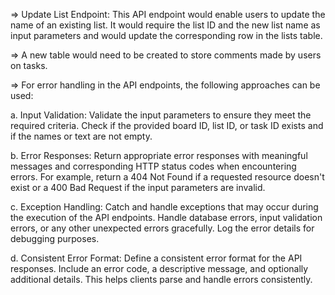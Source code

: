 

=> Update List Endpoint: This API endpoint would enable users to update the name of an existing list. It would require the list ID and the new list name as input parameters and would update the corresponding row in the lists table.

=> A new table would need to be created to store comments made by users on tasks. 

=> For error handling in the API endpoints, the following approaches can be used:

a. Input Validation: Validate the input parameters to ensure they meet the required criteria. Check if the provided board ID, list ID, or task ID exists and if the names or text are not empty.

b. Error Responses: Return appropriate error responses with meaningful messages and corresponding HTTP status codes when encountering errors. For example, return a 404 Not Found if a requested resource doesn't exist or a 400 Bad Request if the input parameters are invalid.

c. Exception Handling: Catch and handle exceptions that may occur during the execution of the API endpoints. Handle database errors, input validation errors, or any other unexpected errors gracefully. Log the error details for debugging purposes.

d. Consistent Error Format: Define a consistent error format for the API responses. Include an error code, a descriptive message, and optionally additional details. This helps clients parse and handle errors consistently.
